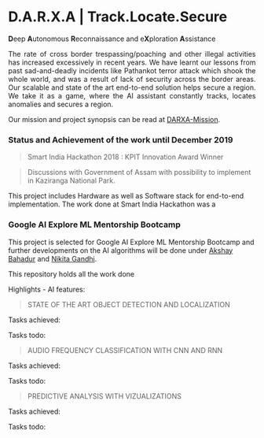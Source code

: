 # D.A.R.X.A | Track.Locate.Secure
<b>D</b>eep <b>A</b>utonomous <b>R</b>econnaissance and e<b>X</b>ploration <b>A</b>ssistance</b>

<p align="justify">The rate of cross border trespassing/poaching and other illegal activities has increased excessively in recent years. We have learnt our lessons from past sad-and-deadly incidents like Pathankot terror attack which shook the whole world, and was a result of lack of security across the border areas. Our scalable and state of the art end-to-end solution helps secure a region. We take it as a game, where the AI assistant constantly tracks, locates anomalies and secures a region.</p>

Our mission and project synopsis can be read at [DARXA-Mission](http://www.darxa.in/mission.html).

### Status and Achievement of the work until December 2019

> Smart India Hackathon 2018 : KPIT Innovation Award Winner

> Discussions with Government of Assam with possibility to implement in Kaziranga National Park.

This project includes Hardware as well as Software stack for end-to-end implementation. The work done at Smart India Hackathon was a 

### Google AI Explore ML Mentorship Bootcamp

This project is selected for Google AI Explore ML Mentorship Bootcamp and further developments on the AI algorithms will be done under [Akshay Bahadur](https://www.linkedin.com/in/akshaybahadur21/) and [Nikita Gandhi](https://www.linkedin.com/in/nikita-gandhi01/).

This repository holds all the work done 


Highlights - AI features:

> STATE OF THE ART OBJECT DETECTION AND LOCALIZATION

Tasks achieved:


Tasks todo:

> AUDIO FREQUENCY CLASSIFICATION WITH CNN AND RNN

Tasks achieved:


Tasks todo:

> PREDICTIVE ANALYSIS WITH VIZUALIZATIONS

Tasks achieved:


Tasks todo:
